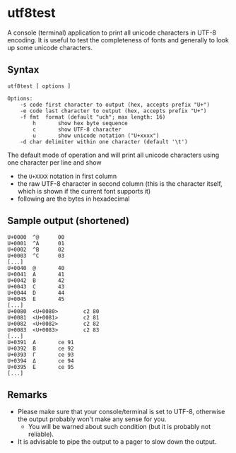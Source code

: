 # utf8test

A console (terminal) application to print all unicode characters in
UTF-8 encoding. It is useful to test the completeness of fonts and
generally to look up some unicode characters.

## Syntax

```
utf8test [ options ]

Options:
	-s code first character to output (hex, accepts prefix "U+")
	-e code last character to output (hex, accepts prefix "U+")
	-f fmt  format (default "uch"; max length: 16)
		h       show hex byte sequence
		c       show UTF-8 character
		u       show unicode notation ("U+xxxx")
	-d char delimiter within one character (default '\t')
```

The default mode of operation and will print all unicode
characters using one character per line and show

* the `U+XXXX` notation in first column
* the raw UTF-8 character in second column (this is the character itself,
	which is shown if the current font supports it)
* following are the bytes in hexadecimal

## Sample output (shortened)

```
U+0000  ^@      00
U+0001  ^A      01
U+0002  ^B      02
U+0003  ^C      03
[...]
U+0040  @       40
U+0041  A       41
U+0042  B       42
U+0043  C       43
U+0044  D       44
U+0045  E       45
[...]
U+0080  <U+0080>        c2 80
U+0081  <U+0081>        c2 81
U+0082  <U+0082>        c2 82
U+0083  <U+0083>        c2 83
[...]
U+0391  Α       ce 91
U+0392  Β       ce 92
U+0393  Γ       ce 93
U+0394  Δ       ce 94
U+0395  Ε       ce 95
[...]
```

## Remarks

* Please make sure that your console/terminal is set to UTF-8, otherwise
the output probably won't make any sense for you.
	* You will be warned about such condition (but it is probably not
	  reliable).
* It is advisable to pipe the output to a pager to slow down the output.
